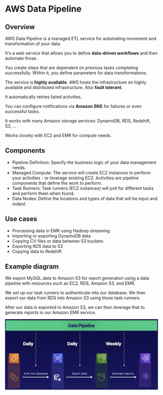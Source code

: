 # AWS Data Pipeline

## Overview

AWS Data Pipeline is a managed ETL service for automating movement and transformation of your data.

It's a web service that allows you to define **data-driven workflows** and then automate those.

You create steps that are dependent on previous tasks completing successfully. Within it, you define parameters for data transformations.

The service is **highly available**. AWS hosts the infrastructure on highly available and distributed infrastructure. Also **fault tolerant**.

It automatically retries failed activities.

You can configure notifications via **Amazon SNS** for failures or even successful tasks.

It works with many Amazon storage services: DynamoDB, RDS, Redshift, S3, ...

Works closely with EC2 and EMR for compute needs.


## Components

- Pipeline Definition: Specify the business logic of your data management needs.
- Managed Compute: The service will create EC2 instances to perform your activities - or leverage existing EC2. Activities are pipeline components that define the work to perform.
- Task Runners: Task runners (EC2 instances) will poll for different tasks and perform them when found.
- Data Nodes: Define the locations and types of data that will be input and output.


## Use cases

- Processing data in EMR using Hadoop streaming
- Importing or exporting DynamoDB data
- Copying CV files or data between S3 buckets
- Exporting RDS data to S3
- Copying data to Redshift


## Example diagram

We export MySQL data to Amazon S3 for report generation using a data pipeline with resources such as EC2, RDS, Amazon S3, and EMR.

We set up our task runners to authenticate into our database. We then export our data from RDS into Amazon S3 using those task runners.

After our data is exported to Amazon S3, we can then leverage that to generate reports
in our Amazon EMR service.

![](images/data-pl-arch.png)